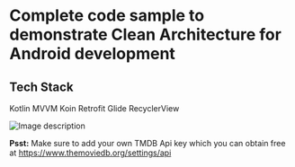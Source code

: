 # Complete code sample to demonstrate Clean Architecture for Android development

## Tech Stack

Kotlin
MVVM
Koin
Retrofit
Glide
RecyclerView

![Image description](https://github.com/sukie2/movies-clean-mvvm/master/Screenshots/Screenshot_1.png)

**Psst:** Make sure to add your own TMDB Api key which you can obtain free at https://www.themoviedb.org/settings/api

